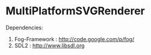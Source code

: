 MultiPlatformSVGRenderer
========================

Dependencies: 
1) Fog-Framework : http://code.google.com/p/fog/
2) SDL2 : http://www.libsdl.org

